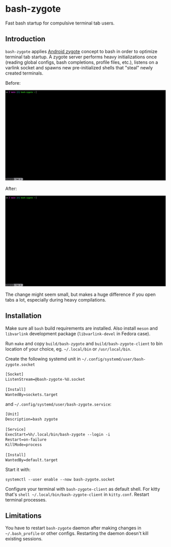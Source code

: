 # bash-zygote

Fast bash startup for compulsive terminal tab users.

## Introduction

`bash-zygote` applies [Android
zygote](https://stackoverflow.com/questions/9153166/understanding-android-zygote-and-dalvikvm/12703292#12703292)
concept to bash in order to optimize terminal tab startup. A zygote
server performs heavy initializations once (reading global configs,
bash completions, profile files, etc.), listens on a varlink socket
and spawns new pre-initialized shells that "steal" newly created
terminals.

Before:

![before](https://raw.githubusercontent.com/mbachry/bash-zygote/refs/heads/main/media/before.gif)

After:

![after](https://raw.githubusercontent.com/mbachry/bash-zygote/refs/heads/main/media/after.gif)

The change might seem small, but makes a huge difference if you open
tabs a lot, especially during heavy compilations.

## Installation

Make sure all `bash` build requirements are installed. Also install
`meson` and `libvarlink` development package (`libvarlink-devel` in
Fedora case).

Run `make` and copy `build/bash-zygote` and `build/bash-zygote-client`
to bin location of your choice, eg. `~/.local/bin` or
`/usr/local/bin`.

Create the following systemd unit in `~/.config/systemd/user/bash-zygote.socket`

```
[Socket]
ListenStream=@bash-zygote-%U.socket

[Install]
WantedBy=sockets.target
```

and `~/.config/systemd/user/bash-zygote.service`:

```
[Unit]
Description=bash zygote

[Service]
ExecStart=%h/.local/bin/bash-zygote --login -i
Restart=on-failure
KillMode=process

[Install]
WantedBy=default.target
```

Start it with:

```
systemctl --user enable --now bash-zygote.socket
```

Configure your terminal with `bash-zygote-client` as default
shell. For kitty that's `shell ~/.local/bin/bash-zygote-client` in
`kitty.conf`. Restart terminal processes.

## Limitations

You have to restart `bash-zygote` daemon after making changes in
`~/.bash_profile` or other configs. Restarting the daemon doesn't kill
existing sessions.
